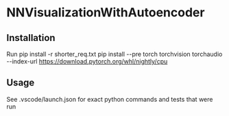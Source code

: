 # NNVisualizationWithAutoencoder

## Installation
Run pip install -r shorter_req.txt
pip install --pre torch torchvision torchaudio --index-url https://download.pytorch.org/whl/nightly/cpu

## Usage
See .vscode/launch.json for exact python commands and tests that were run